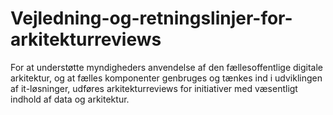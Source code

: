 # Vejledning-og-retningslinjer-for-arkitekturreviews
For at understøtte myndigheders anvendelse af den fællesoffentlige digitale arkitektur, og at fælles komponenter genbruges og tænkes ind i udviklingen af it-løsninger, udføres arkitekturreviews for initiativer med væsentligt indhold af data og arkitektur.
